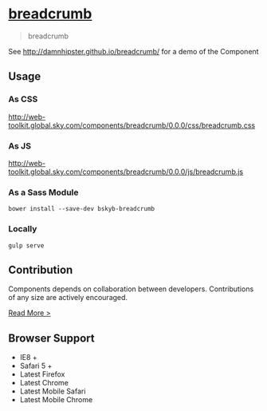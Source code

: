 [breadcrumb](http://damnhipster.github.io/breadcrumb/) 
========================

> breadcrumb

See http://damnhipster.github.io/breadcrumb/ for a demo of the Component

## Usage

### As CSS

http://web-toolkit.global.sky.com/components/breadcrumb/0.0.0/css/breadcrumb.css

### As JS

http://web-toolkit.global.sky.com/components/breadcrumb/0.0.0/js/breadcrumb.js

### As a Sass Module

`bower install --save-dev bskyb-breadcrumb`

### Locally

`gulp serve`

## Contribution

Components depends on collaboration between developers. Contributions of any size are actively encouraged.

[Read More >](CONTRIBUTING.md)

## Browser Support

 * IE8 +
 * Safari 5 +
 * Latest Firefox
 * Latest Chrome
 * Latest Mobile Safari
 * Latest Mobile Chrome